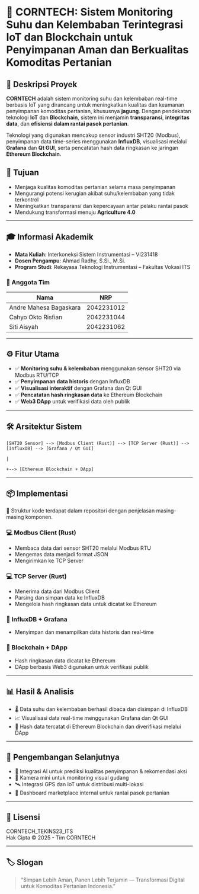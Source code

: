 # 🌾 CORNTECH: Sistem Monitoring Suhu dan Kelembaban Terintegrasi IoT dan Blockchain untuk Penyimpanan Aman dan Berkualitas Komoditas Pertanian

## 📘 Deskripsi Proyek

**CORNTECH** adalah sistem monitoring suhu dan kelembaban real-time berbasis IoT yang dirancang untuk meningkatkan kualitas dan keamanan penyimpanan komoditas pertanian, khususnya **jagung**. Dengan pendekatan teknologi **IoT** dan **Blockchain**, sistem ini menjamin **transparansi**, **integritas data**, dan **efisiensi dalam rantai pasok pertanian**.

Teknologi yang digunakan mencakup sensor industri SHT20 (Modbus), penyimpanan data time-series menggunakan **InfluxDB**, visualisasi melalui **Grafana** dan **Qt GUI**, serta pencatatan hash data ringkasan ke jaringan **Ethereum Blockchain**.

## 🧠 Tujuan

- Menjaga kualitas komoditas pertanian selama masa penyimpanan
- Mengurangi potensi kerugian akibat suhu/kelembaban yang tidak terkontrol
- Meningkatkan transparansi dan kepercayaan antar pelaku rantai pasok
- Mendukung transformasi menuju **Agriculture 4.0**

---

## 🎓 Informasi Akademik

- **Mata Kuliah**: Interkoneksi Sistem Instrumentasi – VI231418  
- **Dosen Pengampu**: Ahmad Radhy, S.Si., M.Si.  
- **Program Studi**: Rekayasa Teknologi Instrumentasi – Fakultas Vokasi ITS

### 👥 Anggota Tim

| Nama | NRP |
|------|-----|
| Andre Mahesa Bagaskara | 2042231012 |
| Cahyo Okto Risfian | 2042231044 |
| Siti Aisyah | 2042231062 |

---

## ⚙️ Fitur Utama

- ✅ **Monitoring suhu & kelembaban** menggunakan sensor SHT20 via Modbus RTU/TCP
- ✅ **Penyimpanan data historis** dengan InfluxDB
- ✅ **Visualisasi interaktif** dengan Grafana dan Qt GUI
- ✅ **Pencatatan hash ringkasan data** ke Ethereum Blockchain
- ✅ **Web3 DApp** untuk verifikasi data oleh publik

---

## 🛠️ Arsitektur Sistem

```
[SHT20 Sensor] --> [Modbus Client (Rust)] --> [TCP Server (Rust)] --> [InfluxDB] --> [Grafana / Qt GUI]
                                                                      |
                                                                      +--> [Ethereum Blockchain + DApp]
```

---

## 📦 Implementasi

📁 Struktur kode terdapat dalam repositori dengan penjelasan masing-masing komponen.

### 💻 Modbus Client (Rust)
- Membaca data dari sensor SHT20 melalui Modbus RTU
- Mengemas data menjadi format JSON
- Mengirimkan ke TCP Server

### 💻 TCP Server (Rust)
- Menerima data dari Modbus Client
- Parsing dan simpan data ke InfluxDB
- Mengelola hash ringkasan data untuk dicatat ke Ethereum

### 💾 InfluxDB + Grafana
- Menyimpan dan menampilkan data historis dan real-time

### 🔗 Blockchain + DApp
- Hash ringkasan data dicatat ke Ethereum
- DApp berbasis Web3 digunakan untuk verifikasi publik

---

## 📊 Hasil & Analisis

- 🌡️ Data suhu dan kelembaban berhasil dibaca dan disimpan di InfluxDB
- 📈 Visualisasi data real-time menggunakan Grafana dan Qt GUI
- 🔐 Hash data tercatat di Ethereum Blockchain dan diverifikasi melalui DApp

---

## 🚀 Pengembangan Selanjutnya

- 🤖 Integrasi AI untuk prediksi kualitas penyimpanan & rekomendasi aksi
- 🎥 Kamera mini untuk monitoring visual gudang
- 🛰️ Integrasi GPS dan IoT untuk distribusi multi-lokasi
- 🛒 Dashboard marketplace internal untuk rantai pasok pertanian

---

## 📝 Lisensi

CORNTECH_TEKINS23_ITS  
Hak Cipta © 2025 - Tim CORNTECH

---

## 🏷️ Slogan

> “Simpan Lebih Aman, Panen Lebih Terjamin — Transformasi Digital untuk Komoditas Pertanian Indonesia.”
